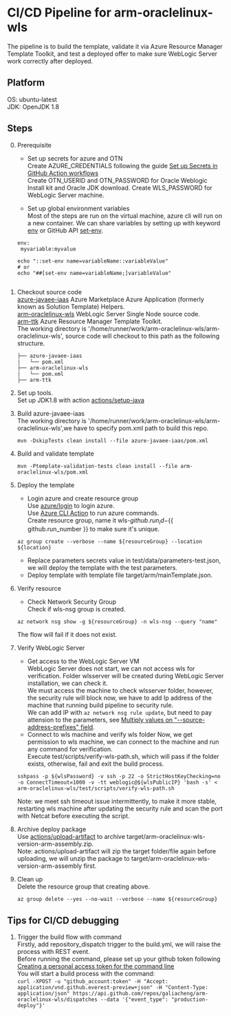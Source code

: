 # CI/CD Pipeline for arm-oraclelinux-wls
The pipeline is to build the template, validate it via Azure Resource Manager Template Toolkit, and test a deployed offer to make sure WebLogic Server work correctly after deployed.

## Platform
OS: ubuntu-latest  
JDK: OpenJDK 1.8

## Steps

0. Prerequisite
   * Set up secrets for azure and OTN  
   Create AZURE_CREDENTIALS following the guide [Set up Secrets in GitHub Action workflows](https://github.com/Azure/actions-workflow-samples/blob/master/assets/create-secrets-for-GitHub-workflows.md)  
   Create OTN_USERID and OTN_PASSWORD for Oracle Weblogic Install kit and Oracle JDK download.
   Create WLS_PASSWORD for WebLogic Server machine.

   * Set up global environment variables  
   Most of the steps are run on the virtual machine, azure cli will run on a new container. We can share variables by setting up with keyword [env](https://help.github.com/en/actions/configuring-and-managing-workflows/using-environment-variables) or GitHub API [set-env](https://help.github.com/en/actions/reference/development-tools-for-github-actions#set-an-environment-variable-set-env).
   ```
   env:
    myvariable:myvalue

   echo "::set-env name=variableName::variableValue"
   # or
   echo "##[set-env name=variableName;]variableValue"


1. Checkout source code  
   [azure-javaee-iaas](https://github.com/azure/aazure-javaee-iaas) Azure Marketplace Azure Application (formerly known as Solution Template) Helpers.  
   [arm-oraclelinux-wls](https://github.com/wls-eng/arm-oraclelinux-wls) WebLogic Server Single Node source code.  
   [arm-ttk](https://github.com/azure/arm-ttk) Azure Resource Manager Template Toolkit.  
   The working directory is '/home/runner/work/arm-oraclelinux-wls/arm-oraclelinux-wls', source code will checkout to this path as the following structure.
   ```
   ├── azure-javaee-iaas
   |   └── pom.xml
   ├── arm-oraclelinux-wls
   |   └── pom.xml
   ├── arm-ttk
   ```

2. Set up tools.  
   Set up JDK1.8 with action [actions/setup-java](https://github.com/marketplace/actions/setup-java-jdk)

3. Build azure-javaee-iaas  
   The working directory is '/home/runner/work/arm-oraclelinux-wls/arm-oraclelinux-wls',we have to specify pom.xml path to build this repo.
   ```
   mvn -DskipTests clean install --file azure-javaee-iaas/pom.xml
   ```

4. Build and validate template
   ```
   mvn -Ptemplate-validation-tests clean install --file arm-oraclelinux-wls/pom.xml
   ```

5. Deploy the template  
   * Login azure and create resource group   
   Use [azure/login](https://github.com/marketplace/actions/azure-login) to login azure.  
   Use [Azure CLI Action](https://github.com/marketplace/actions/azure-cli-action) to run azure commands.  
   Create resource group, name it wls-${{ github.run_id }}-${{ github.run_number }} to make sure it's unique.  
   ```
   az group create --verbose --name ${resourceGroup} --location ${location}
   ```
   * Replace parameters secrets value in test/data/parameters-test.json, we will deploy the template with the test parameters.
   * Deploy template with template file target/arm/mainTemplate.json.

6. Verify resource  
   * Check Network Security Group  
   Check if wls-nsg group is created. 
   ```
   az network nsg show -g ${resourceGroup} -n wls-nsg --query "name"
   ```
   The flow will fail if it does not exist.

7. Verify WebLogic Server  
   * Get access to the WebLogic Server VM  
   WebLogic Server does not start, we can not access wls for verification. Folder wlsserver will be created during WebLogic Server installation, we can check it.  
   We must access the machine to check wlsserver folder, however, the security rule will block now, we have to add Ip address of the machine that running build pipeline to security rule.  
   We can add IP with `az network nsg rule update`, but need to pay attension to the parameters, see [Multiply values on "--source-address-prefixes" field](https://github.com/Azure/azure-cli/issues/7439).  
   * Connect to wls machine and verify wls folder
   Now, we get permission to wls machine, we can connect to the machine and run any command for verification.  
   Execute test/scripts/verify-wls-path.sh, which will pass if the folder exists, otherwise, fail and exit the build process.
   ```
   sshpass -p ${wlsPassword} -v ssh -p 22 -o StrictHostKeyChecking=no -o ConnectTimeout=1000 -v -tt weblogic@${wlsPublicIP} 'bash -s' < arm-oraclelinux-wls/test/scripts/verify-wls-path.sh
   ```
   Note: we meet ssh timeout issue intermittently, to make it more stable, restarting wls machine after updating the security rule and scan the port with Netcat before executing the script.

8. Archive deploy package  
   Use [actions/upload-artifact](https://github.com/marketplace/actions/upload-artifact) to archive target/arm-oraclelinux-wls-version-arm-assembly.zip.  
   Note: actions/upload-artifact will zip the target folder/file again before uploading, we will unzip the package to target/arm-oraclelinux-wls-version-arm-assembly first.

9. Clean up  
   Delete the resource group that creating above.
   ```
   az group delete --yes --no-wait --verbose --name ${resourceGroup}
   ```

## Tips for CI/CD debugging
1. Trigger the build flow with command  
Firstly, add repository_dispatch trigger to the build.yml, we will raise the process with REST event.  
Before running the command, please set up your github token following [Creating a personal access token for the command line](https://help.github.com/en/github/authenticating-to-github/creating-a-personal-access-token-for-the-command-line)  
You will start a build process with the command:  
``
 curl -XPOST -u "github_account:token" -H "Accept: application/vnd.github.everest-preview+json" -H "Content-Type: application/json" https://api.github.com/repos/galiacheng/arm-oraclelinux-wls/dispatches --data '{"event_type": "production-deploy"}'
 ``

